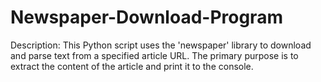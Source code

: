 # Newspaper-Download-Program

Description:
This Python script uses the 'newspaper' library to download and parse text from a specified article URL. The primary purpose is to extract the content of the article and print it to the console.
